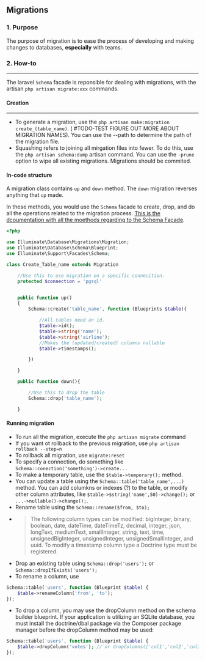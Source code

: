 ## Migrations

### 1. Purpose
The purpose of migration is to ease the process of developing and making changes to databases, **especially** with teams. 

### 2. How-to
---
The laravel `Schema` facade is reponsible for dealing with migrations, with the artisan `php artisan migrate:xxx` commands. 

#### Creation
---
- To generate a migration, use the `php artisan make:migration create_(table_name)`. ( #TODO-TEST FIGURE OUT MORE ABOUT MIGRATION NAMES). You can use the --path to determine the path of the migration file.
- Squashing refers to joining all mirgation files into fewer. To do this, use the `php artisan schema:dump` artisan command. You can use the `-prune` option to wipe all existing migrations. Migrations should be commited.
#### In-code structure
A migration class contains `up` and `down` method. The `down` migration reverses anything that `up` made.

In these methods, you would use the `Schema` facade to create, drop, and do all the operations related to the migration process. [This is the dcoumentation with all the moethods regarding to the Schema Facade](https://laravel.com/docs/8.x/migrations#creating-tables).

```php
<?php

use Illuminate\Database\Migrations\Migration;
use Illuminate\Database\Schema\Blueprint;
use Illuminate\Support\Facades\Schema;

class Create_Table_name extends Migration

	//Use this to use migration on a specific connecition.
	protected $connection = 'pgsql'


	public function up()
	{
		Schema::create('table_name', function (Blueprints $table){

			//All tables need an id.
			$table->id();
			$table->string('name');
			$table->string('airline');
			//Makes the (updated/created) columns nullable
			$table->timestamps();

		})

	}

	public function down(){

		//Use this to drop the table
		Schema::drop('table_name');

	}

```
#### Running migration
- To run all the migration, execute the `php artisan migrate` command
- If you want ot rollback to the previous migration, use `php artisan rollback --step=n`
- To rollback all migration, use `migrate:reset`
- To specify a connection, do something like `Schema::conection('something')->create...`
- To make a temporary table, use the `$table->temporary();` method.
- You can update a table using the `Schema::table('table_name',...)` method. You can add columkns or indexes (?) to the table, or modify other column attributes, like `$table->$string('name',50)->change();` or `...->nullable()->change();`.
- Rename table using the `Schema::rename($from, $to);`
- >The following column types can be modified: bigInteger, binary, boolean, date, dateTime, dateTimeTz, decimal, integer, json, longText, mediumText, smallInteger, string, text, time, unsignedBigInteger, unsignedInteger, unsignedSmallInteger, and uuid. To modify a timestamp column type a Doctrine type must be registered.
- Drop an existing table using `Schema::drop('users');` or `Schema::dropIfExists('users');`
-  To rename a column, use
```php
Schema::table('users', function (Blueprint $table) {
    $table->renameColumn('from', 'to');
});
```
- To drop a column, you may use the dropColumn method on the schema builder blueprint. If your application is utilizing an SQLite database, you must install the doctrine/dbal package via the Composer package manager before the dropColumn method may be used:
```php
Schema::table('users', function (Blueprint $table) {
    $table->dropColumn('votes'); // or dropColumns(['col1','col2','col3'])
});
```
